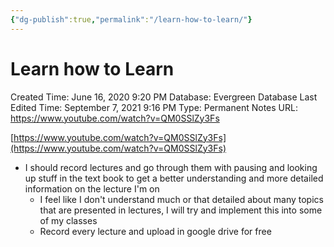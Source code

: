 ```yaml
---
{"dg-publish":true,"permalink":"/learn-how-to-learn/"}
---
```


# Learn how to Learn

Created Time: June 16, 2020 9:20 PM
Database: Evergreen Database
Last Edited Time: September 7, 2021 9:16 PM
Type: Permanent Notes
URL: https://www.youtube.com/watch?v=QM0SSlZy3Fs

[https://www.youtube.com/watch?v=QM0SSlZy3Fs](https://www.youtube.com/watch?v=QM0SSlZy3Fs)

- I should record lectures and go through them with pausing and looking up stuff in the text book to get a better understanding and more detailed information on the lecture I'm on
    - I feel like I don't understand much or that detailed about many topics that are presented in lectures, I will try and implement this into some of my classes
    - Record every lecture and upload in google drive for free